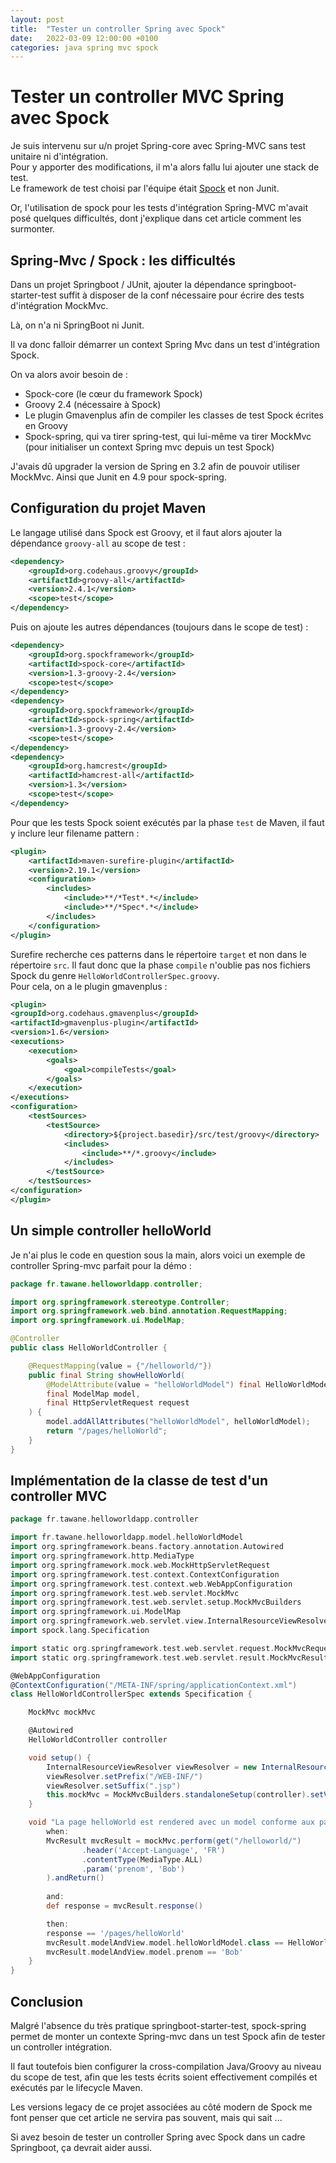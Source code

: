 ```yaml
---
layout: post
title:  "Tester un controller Spring avec Spock"
date:   2022-03-09 12:00:00 +0100
categories: java spring mvc spock
---
```


# Tester un controller MVC Spring avec Spock

Je suis intervenu sur u/n projet Spring-core avec Spring-MVC sans test unitaire ni d'intégration.  
Pour y apporter des modifications, il m'a alors fallu lui ajouter une stack de test.  
Le framework de test choisi par l'équipe était [Spock](http://spockframework.org/) et non Junit.

Or, l'utilisation de spock pour les tests d'intégration Spring-MVC m'avait posé quelques difficultés, dont j'explique dans cet article comment les surmonter.

## Spring-Mvc / Spock : les difficultés

Dans un projet Springboot / JUnit, ajouter la dépendance springboot-starter-test suffit à disposer de la conf nécessaire pour écrire des tests d'intégration MockMvc.

Là, on n'a ni SpringBoot ni Junit.

Il va donc falloir démarrer un context Spring Mvc dans un test d'intégration Spock.

On va alors avoir besoin de :

* Spock-core (le cœur du framework Spock)
* Groovy 2.4 (nécessaire à Spock)
* Le plugin Gmavenplus afin de compiler les classes de test Spock écrites en Groovy 
* Spock-spring, qui va tirer spring-test, qui lui-même va tirer MockMvc (pour initialiser un context Spring mvc depuis un test Spock)

J'avais dû upgrader la version de Spring en 3.2 afin de pouvoir utiliser MockMvc.
Ainsi que Junit en 4.9 pour spock-spring.

## Configuration du projet Maven

Le langage utilisé dans Spock est Groovy, et il faut alors ajouter la dépendance `groovy-all`  au scope de test :
```xml
<dependency>
    <groupId>org.codehaus.groovy</groupId>
    <artifactId>groovy-all</artifactId>
    <version>2.4.1</version>
    <scope>test</scope>
</dependency>
```
Puis on ajoute les autres dépendances (toujours dans le scope de test) :

```xml
<dependency>
    <groupId>org.spockframework</groupId>
    <artifactId>spock-core</artifactId>
    <version>1.3-groovy-2.4</version>
    <scope>test</scope>
</dependency>
<dependency>
    <groupId>org.spockframework</groupId>
    <artifactId>spock-spring</artifactId>
    <version>1.3-groovy-2.4</version>
    <scope>test</scope>
</dependency>
<dependency>
    <groupId>org.hamcrest</groupId>
    <artifactId>hamcrest-all</artifactId>
    <version>1.3</version>
    <scope>test</scope>
</dependency>
```

Pour que les tests Spock soient exécutés par la phase `test` de Maven, il faut y inclure leur filename pattern :

```xml
<plugin>
    <artifactId>maven-surefire-plugin</artifactId>
    <version>2.19.1</version>
    <configuration>
        <includes>
            <include>**/*Test*.*</include>
            <include>**/*Spec*.*</include>
        </includes>
    </configuration>
</plugin>
```

Surefire recherche ces patterns dans le répertoire `target` et non dans le répertoire `src`.
Il faut donc que la phase `compile` n'oublie pas nos fichiers Spock du genre `HelloWorldControllerSpec.groovy`.  
Pour cela, on a le plugin gmavenplus :

```xml
<plugin>
<groupId>org.codehaus.gmavenplus</groupId>
<artifactId>gmavenplus-plugin</artifactId>
<version>1.6</version>
<executions>
    <execution>
        <goals>
            <goal>compileTests</goal>
        </goals>
    </execution>
</executions>
<configuration>
    <testSources>
        <testSource>
            <directory>${project.basedir}/src/test/groovy</directory>
            <includes>
                <include>**/*.groovy</include>
            </includes>
        </testSource>
    </testSources>
</configuration>
</plugin>
```

## Un simple controller helloWorld

Je n'ai plus le code en question sous la main, alors voici un exemple de controller Spring-mvc parfait pour la démo :

```java
package fr.tawane.helloworldapp.controller;

import org.springframework.stereotype.Controller;
import org.springframework.web.bind.annotation.RequestMapping;
import org.springframework.ui.ModelMap;

@Controller
public class HelloWorldController {

    @RequestMapping(value = {"/helloworld/"})
    public final String showHelloWorld(
        @ModelAttribute(value = "helloWorldModel") final HelloWorldModel helloWorldModel,
        final ModelMap model,
        final HttpServletRequest request
    ) {
        model.addAllAttributes("helloWorldModel", helloWorldModel);
        return "/pages/helloWorld";
    }
}
```

## Implémentation de la classe de test d'un controller MVC

```groovy
package fr.tawane.helloworldapp.controller

import fr.tawane.helloworldapp.model.helloWorldModel
import org.springframework.beans.factory.annotation.Autowired
import org.springframework.http.MediaType
import org.springframework.mock.web.MockHttpServletRequest
import org.springframework.test.context.ContextConfiguration
import org.springframework.test.context.web.WebAppConfiguration
import org.springframework.test.web.servlet.MockMvc
import org.springframework.test.web.servlet.setup.MockMvcBuilders
import org.springframework.ui.ModelMap
import org.springframework.web.servlet.view.InternalResourceViewResolver
import spock.lang.Specification

import static org.springframework.test.web.servlet.request.MockMvcRequestBuilders.get
import static org.springframework.test.web.servlet.result.MockMvcResultMatchers.status

@WebAppConfiguration
@ContextConfiguration("/META-INF/spring/applicationContext.xml")
class HelloWorldControllerSpec extends Specification {

    MockMvc mockMvc

    @Autowired
    HelloWorldController controller

    void setup() {
        InternalResourceViewResolver viewResolver = new InternalResourceViewResolver()
        viewResolver.setPrefix("/WEB-INF/")
        viewResolver.setSuffix(".jsp")
        this.mockMvc = MockMvcBuilders.standaloneSetup(controller).setViewResolvers(viewResolver).build()
    }

    void "La page helloWorld est rendered avec un model conforme aux paramètres de la requete"() {
        when:
        MvcResult mvcResult = mockMvc.perform(get("/helloworld/")
                .header('Accept-Language', 'FR')
                .contentType(MediaType.ALL)
                .param('prenom', 'Bob')
        ).andReturn()
        
        and:
        def response = mvcResult.response()

        then:
        response == '/pages/helloWorld'
        mvcResult.modelAndView.model.helloWorldModel.class == HelloWorldModel
        mvcResult.modelAndView.model.prenom == 'Bob'
    }
}
```

## Conclusion

Malgré l'absence du très pratique springboot-starter-test, spock-spring permet de monter un contexte Spring-mvc dans un test Spock afin de tester un controller intégration.

Il faut toutefois bien configurer la cross-compilation Java/Groovy au niveau du scope de test, afin que les tests écrits soient effectivement compilés et exécutés par le lifecycle Maven.

Les versions legacy de ce projet associées au côté modern de Spock me font penser que cet article ne servira pas souvent, mais qui sait ...

Si avez besoin de tester un controller Spring avec Spock dans un cadre Springboot, ça devrait aider aussi.

